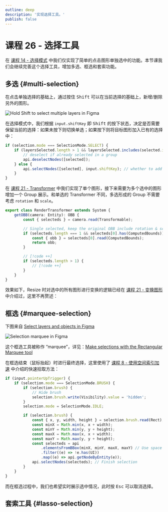 ```yaml
---
outline: deep
description: '实现选择工具。'
publish: false
---
```


<script setup>
import MultiSelection from '../../components/MultiSelection.vue'
</script>

# 课程 26 - 选择工具

在 [课程 14 - 选择模式] 中我们仅实现了简单的点击图形单独选中的功能。本节课我们会继续完善这个选择工具，增加多选、框选和套索功能。

## 多选 {#multi-selection}

在点击单独选择的基础上，通过按住 <kbd>Shift</kbd> 可以在当前选择的基础上，新增/删除另外的图形。

![Hold <kbd>Shift</kbd> to select multiple layers in Figma](https://d33v4339jhl8k0.cloudfront.net/docs/assets/5aa962fe2c7d3a2c4983093d/images/5c8042572c7d3a0cb93253d5/file-TQrRIcwMNR.gif)

在选择模式中，我们根据 `input.shiftKey` 即 <kbd>Shift</kbd> 的按下状态，决定是否需要保留当前的选择：如果未按下则切换单选；如果按下则将目标图形加入已有的选择中：

```ts
if (selection.mode === SelectionMode.SELECT) {
    if (layersSelected.length > 1 && layersSelected.includes(selected.id)) {
        // deselect if already selected in a group
        api.deselectNodes([selected]);
    } else {
        api.selectNodes([selected], input.shiftKey); // whether to add to existed selection
    }
}
```

在 [课程 21 - Transformer] 中我们实现了单个图形，接下来需要为多个选中的图形增加一个 Group 展示。和单选的 Transformer 不同，多选形成的 Group 不需要考虑 `rotation` 和 `scale`。

```ts
export class RenderTransformer extends System {
    getOBB(camera: Entity): OBB {
        const { selecteds } = camera.read(Transformable);

        // Single selected, keep the original OBB include rotation & scale.
        if (selecteds.length === 1 && selecteds[0].has(ComputedBounds)) {
            const { obb } = selecteds[0].read(ComputedBounds);
            return obb;
        }

        // [!code ++]
        if (selecteds.length > 1) {
            // [!code ++]
        }
    }
}
```

效果如下，Resize 时对选中的所有图形进行变换的逻辑已经在 [课程 21 - 变换图形] 中介绍过，这里不再赘述：

<MultiSelection />

## 框选 {#marquee-selection}

下图来自 [Select layers and objects in Figma]

![Selection marquee in Figma](https://d33v4339jhl8k0.cloudfront.net/docs/assets/5aa962fe2c7d3a2c4983093d/images/5c8042ec04286350d088ba04/file-tAFIn9Cimd.gif)

这个框选工具被称作 “marquee”，详见：[Make selections with the Rectangular Marquee tool]

在框选结束（鼠标抬起）时进行最终选择，这里使用了 [课程 8 - 使用空间索引加速] 中介绍的快速拾取方法：

```ts
if (input.pointerUpTrigger) {
    if (selection.mode === SelectionMode.BRUSH) {
        if (selection.brush) {
            // Hide brush
            selection.brush.write(Visibility).value = 'hidden';
        }
        selection.mode = SelectionMode.IDLE;

        if (selection.brush) {
            const { x, y, width, height } = selection.brush.read(Rect);
            const minX = Math.min(x, x + width);
            const minY = Math.min(y, y + height);
            const maxX = Math.max(x, x + width);
            const maxY = Math.max(y, y + height);
            const selecteds = api
                .elementsFromBBox(minX, minY, maxX, maxY) // Use space index
                .filter((e) => !e.has(UI))
                .map((e) => api.getNodeByEntity(e));
            api.selectNodes(selecteds); // Finish selection
        }
    }
}
```

而在框选过程中，我们也希望实时展示选中情况，此时按 <kbd>Esc</kbd> 可以取消选择。

## 套索工具 {#lasso-selection}

[课程 14 - 选择模式]: /zh/guide/lesson-014#select-mode
[课程 21 - Transformer]: /zh/guide/lesson-021
[课程 21 - 变换图形]: /zh/guide/lesson-021#transform-shape
[Select layers and objects in Figma]: https://help.figma.com/hc/en-us/articles/360040449873-Select-layers-and-objects
[Make selections with the Rectangular Marquee tool]: https://helpx.adobe.com/photoshop/using/tool-techniques/rectangular-marquee-tool.html
[课程 8 - 使用空间索引加速]: /zh/guide/lesson-008#using-spatial-indexing
[lasso-tool-figma]: https://github.com/kernel-picnic/lasso-tool-figma

